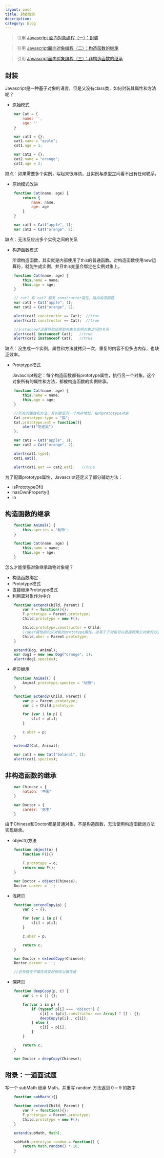 ```yaml
---
layout: post
title: 封装继承
description: 
category: blog
---
```


> 引用 [Javascript 面向对象编程（一）：封装](http://www.ruanyifeng.com/blog/2010/05/object-oriented_javascript_encapsulation.html)     

> 引用 [Javascript面向对象编程（二）：构造函数的继承](http://www.ruanyifeng.com/blog/2010/05/object-oriented_javascript_inheritance.html)     

> 引用 [Javascript面向对象编程（三）：非构造函数的继承](http://www.ruanyifeng.com/blog/2010/05/object-oriented_javascript_inheritance_continued.html)

## 封装
Javascript是一种基于对象的语言，但是又没有class类，如何封装其属性和方法呢？
- 原始模式
``` javascript
    var Cat = {
        name: '',
        age: ''
    }

    var cat1 = {};
    cat1.name = "apple";
    cat1.age = 1;

    var cat2 = {};
    cat2.name = "orange";
    cat2.age = 2;
```
缺点：如果需要多个实例，写起来很麻烦，且实例与原型之间看不出有任何联系。

- 原始模式改进
``` javascript
    function Cat(name, age) {
        return {
            name: name,
            age: age
        }
    }

    var cat1 = Cat("apple", 1);
    var cat2 = Cat("orange", 2);
```
缺点：无法反应出多个实例之间的关系

- 构造函数模式    

    所谓构造函数，其实就是内部使用了this的普通函数。对构造函数使用new运算符，就能生成实例，并且this变量会绑定在实例对象上。
``` javascript
    function Cat(name, age) {
        this.name = name;
        this.age = age;
    }

    // cat1 和 cat2 都有 constructor属性，指向构造函数
    var cat1 = Cat("apple", 1);
    var cat2 = Cat("orange", 2);

    alert(cat1.constructor == Cat);  //true
    alert(cat2.constructor == Cat);  //true

    //instanceof运算符验证原型对象与实例对象之间的关系
    alert(cat1 instanceof Cat);   //true
    alert(cat2 instanceof Cat);   //true
```
缺点：没生成一个实例，属性和方法就拷贝一次，重复的内容不但多占内存，也缺乏效率。

- Prototype模式    

    Javascript规定：每个构造函数都有prototype属性，执行另一个对象。这个对象所有的属性和方法，都被构造函数的实例继承。
``` javascript
    function Cat(name, age) {
        this.name = name;
        this.age = age;
    }

    //所有的属性和方法，其实都是同一个内存地址，指向prototype对象
    Cat.prototype.type = "猫";
    Cat.prototype.eat = function(){
        alert("吃老鼠")
    };

    var cat1 = Cat("apple", 1);
    var cat2 = Cat("orange", 2); 

    alert(cat1.type);
    cat1.eat();

    alert(cat1.eat == cat2.eat);   //true
```
为了配置prototype属性，Javascript还定义了部分辅助方法：
- isPrototypeOf()
- hasOwnProperty()
- in

## 构造函数的继承     

``` javascript
    function Animal() {
        this.species = '动物';
    }

    function Cat(name, age) {
        this.name = name;
        this.age = age;
    }
```
怎么才能使猫对象继承动物对象呢？

- 构造函数绑定
- Prototype模式
- 直接继承Prototype模式
- 利用空对象作为中介
``` javascript
    function extend(Child, Parent) {
        var F = function(){};
        F.prototype = Parent.prototype;
        Child.prototype = new F();

        Child.prototype.constructor = Child;
        //uber属性指向父对象的prototype属性，这等于子对象可以直接调用父对象的方法。
        Child.uber = Parent.prototype;  
    }

    extend(Dog, Animal);
    var dog1 = new new Dog("orange", 1);
    alert(dog1.species);
```
- 拷贝继承
``` javascript
    function Animal() {
        Animal.prototype.species = "动物";
    }

    function extend2(Child, Parent) {
        var p = Parent.prototype;
        var c = Child.prototype;

        for (var i in p) {
            c[i] = p[i];
        }

        c.uber = p;
    }

    extend2(Cat, Animal);

    var cat1 = new Cat("balana1", 1);
    alert(cat1.species);
```

## 非构造函数的继承     

``` javascript
    var Chinese = {
        nation: '中国'
    }

    var Doctor = {
        career: '医生'
    }
```
由于Chinese和Doctor都是普通对象，不是构造函数，无法使用构造函数逇方法实现继承。

- object()方法
``` javascript
    function object(o) {
        function F(){}

        F.prototype = o;
        return new F();
    }

    var Doctor = object(Chinese);
    Doctor.career = '';
```
- 浅拷贝
``` javascript
    function extendCopy(p) {
        var c = {};

        for (var i in p) {
            c[i] = p[i];
        }

        c.uber = p;

        return c;
    }

    var Doctor = extendCopy(Chinese);
    Doctor.career = '';

    //会导致在子属性改变时修改父属性值
```
- 深拷贝
``` javascript
    function deepCopy(p, c) {
        var c = c || {};

        for(var i in p) {
            if (typeof p[i] === 'object') {
                c[i] = (p[i].constructor === Array) ? [] : {};
                deepCopy(p[i] , c[i]);
            } else {
                c[i] = p[i];
            }
        }

        return c;
    }

    var Doctor = deepCopy(Chinese);
```

## 附录：一道面试题     
写一个 subMath 继承 Math，并重写 random 方法返回 0 ~ 9 的数字    

``` javascript
    function subMath(){}

    function extend(Child, Parent) {
        var F = function(){};
        F.prototype = Parent.prototype;
        Child.prototype = new F();
    }

    extend(subMath, Math);

    subMath.prototype.random = function() {
        return Math.random() * 10;
    }
```
